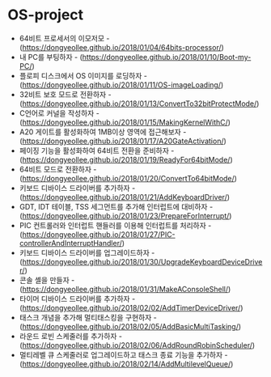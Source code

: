 # OS-project

- 64비트 프로세서의 이모저모 - (https://dongyeollee.github.io/2018/01/04/64bits-processor/)
- 내 PC를 부팅하자 - (https://dongyeollee.github.io/2018/01/10/Boot-my-PC/)
- 플로피 디스크에서 OS 이미지를 로딩하자 - (https://dongyeollee.github.io/2018/01/11/OS-imageLoading/)
- 32비트 보호 모드로 전환하자 - (https://dongyeollee.github.io/2018/01/13/ConvertTo32bitProtectMode/)
- C언어로 커널을 작성하자 - (https://dongyeollee.github.io/2018/01/15/MakingKernelWithC/)
- A20 게이트를 활성화하여 1MB이상 영역에 접근해보자 - (https://dongyeollee.github.io/2018/01/17/A20GateActivation/)
- 페이징 기능을 활성화하여 64비트 전환을 준비하자 - (https://dongyeollee.github.io/2018/01/19/ReadyFor64bitMode/)
- 64비트 모드로 전환하자 - (https://dongyeollee.github.io/2018/01/20/ConvertTo64bitMode/)
- 키보드 디바이스 드라이버를 추가하자 - (https://dongyeollee.github.io/2018/01/21/AddKeyboardDriver/)
- GDT, IDT 테이블, TSS 세그먼트를 추가해 인터럽트에 대비하자 - (https://dongyeollee.github.io/2018/01/23/PrepareForInterrupt/)
- PIC 컨트롤러와 인터럽트 핸들러를 이용해 인터럽트를 처리하자 - (https://dongyeollee.github.io/2018/01/27/PIC-controllerAndInterruptHandler/)
- 키보드 디바이스 드라이버를 업그레이드하자 - (https://dongyeollee.github.io/2018/01/30/UpgradeKeyboardDeviceDriver/)
- 콘솔 셸을 만들자 - (https://dongyeollee.github.io/2018/01/31/MakeAConsoleShell/)
- 타이머 디바이스 드라이버를 추가하자 - (https://dongyeollee.github.io/2018/02/02/AddTimerDeviceDriver/)
- 태스크 개념을 추가해 멀티태스킹을 구현하자 - (https://dongyeollee.github.io/2018/02/05/AddBasicMultiTasking/)
- 라운드 로빈 스케줄러를 추가하자 - (https://dongyeollee.github.io/2018/02/06/AddRoundRobinScheduler/)
- 멀티레벨 큐 스케줄러로 업그레이드하고 태스크 종료 기능을 추가하자 - (https://dongyeollee.github.io/2018/02/14/AddMultilevelQueue/)
